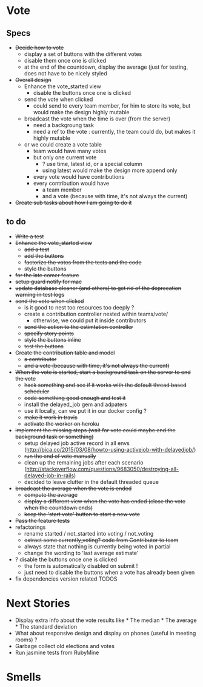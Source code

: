 # Vote

## Specs

* ~~Decide how to vote~~
    * display a set of buttons with the different votes
    * disable them once one is clicked
    * at the end of the countdown, display the average (just for testing, does not have to be nicely styled
* ~~Overall design~~
    * Enhance the vote_started view
        * disable the buttons once one is clicked
    * send the vote when clicked
        * could send to every team member, for him to store its vote, but would make the design highly mutable
    * broadcast the vote when the time is over (from the server)
        * need a backgroung task
        * need a ref to the vote : currently, the team could do, but makes it highly mutable
    * or we could create a vote table
        * team would have many votes
        * but only one current vote
            * ? use time, latest id, or a special column
            * using latest would make the design more append only
        * every vote would have contributions
        * every contribution would have
            * a team member
            * and a vote (because with time, it's not always the current)
* ~~Create sub tasks about how I am going to do it~~

## to do
* ~~Write a test~~
* ~~Enhance the vote_started view~~
    * ~~add a test~~
    * ~~add the buttons~~
    * ~~factorize the votes from the tests and the code~~
    * ~~style the buttons~~
* ~~for the late comer feature~~
* ~~setup guard notify for mac~~
* ~~update database cleaner (and others) to get rid of the deprecation warning in test logs~~
* ~~send the vote when clicked~~
    * is it good to nest too resources too deeply ?
    * create a contribution controller nested within teams/vote/
        * otherwise, we could put it inside contributors
    * ~~send the action to the estimtation controller~~
    * ~~specify story points~~
    * ~~style the buttons inline~~
    * ~~test the buttons~~
* ~~Create the contribution table and model~~
    * ~~a contributor~~
    * ~~and a vote (because with time, it's not always the current)~~
* ~~When the vote is started, start a background task on the server to end the vote~~
    * ~~hack something and see if it works with the default thread based scheduler~~
    * ~~code something good enough and test it~~
    * install the delayed_job gem and adpaters
    * use it locally, can we put it in our docker config ?
    * ~~make it work in travis~~
    * ~~activate the worker on heroku~~
* ~~implement the missing steps (wait for vote could maybe end the background task or something)~~
    * setup delayed job active record in all envs (http://bica.co/2015/03/08/howto-using-activejob-with-delayedjob/)
    * ~~run the end of vote manually~~
    * clean up the remaining jobs after each scenario (http://stackoverflow.com/questions/9683050/destroying-all-delayed-job-in-rails)
    * decided to leave clutter in the default threaded queue
* ~~broadcast the average when the vote is ended~~
    * ~~compute the average~~
    * ~~display a different view when the vote has ended (close the vote when the countdown ends)~~
    * ~~keep the 'start vote' button to start a new vote~~
* ~~Pass the feature tests~~
* refactorings
    * rename started / not_started into voting / not_voting
    * ~~extract some currently_voting? code from Contributor to team~~
    * always state that nothing is currently being voted in partial
    * change the wording to 'last average estimate'
* ? disable the buttons once one is clicked
    * the form is automatically disabled on submit !
    * just need to disable the buttons when a vote has already been given
* fix dependencies version related TODOS

# Next Stories

* Display extra info about the vote results like
        * The median
        * The average
        * The standard deviation
* What about responsive design and display on phones (useful in meeting rooms) ?
* Garbage collect old elections and votes
* Run jasmine tests from RubyMine

# Smells
